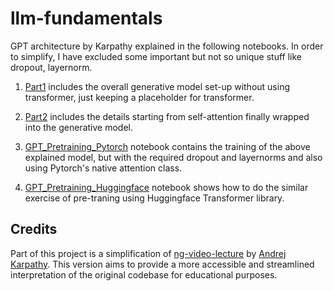 # llm-fundamentals

GPT architecture by Karpathy explained in the following notebooks. In order to simplify, I have excluded some important but not so unique stuff like dropout, layernorm.

1. [Part1](./gpt-from-scratch-spelled-out-slower-part1.ipynb) includes the overall generative model set-up without using transformer, just keeping a placeholder for transformer.

2. [Part2](./gpt-from-scratch-spelled-out-slower-part2.ipynb) includes the details starting from self-attention finally wrapped into the generative model.

3. [GPT_Pretraining_Pytorch](./Simplified%20GPT%20Pretraining%20-%20Pure%20Pytorch.ipynb) notebook contains the training of the above explained model, but with the required dropout and layernorms and also using Pytorch's native attention class.

4. [GPT_Pretraining_Huggingface](./Simplified%20GPT%20Pretraining%20-%20Huggingface.ipynb) notebook shows how to do the similar exercise of pre-traning using Huggingface Transformer library.

## Credits

Part of this project is a simplification of [ng-video-lecture](https://github.com/karpathy/ng-video-lecture) by [Andrej Karpathy](https://github.com/karpathy). This version aims to provide a more accessible and streamlined interpretation of the original codebase for educational purposes.